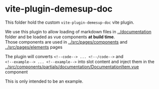 # vite-plugin-demesup-doc

This folder hold the custom `vite-plugin-demesup-doc` vite plugin.

We use this plugin to allow loading of markdown files in
[../documentation](../documentation) folder and be loaded as vue components **at build time**.  
Those components are used in [../src/pages/components](../src/pages/components)
and [../src/pages/elements](../src/pages/elements) pages

The plugin will converts `<!--code--> ... <!--/code-->` and  
`<!--example--> ... <!--example-->` into slot content and inject them in the
[../src/components/partials/documentation/DocumentationItem.vue](../src/components/partials/documentation/DocumentationItem.vue)
component

This is only intended to be an example.
